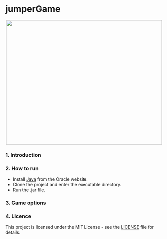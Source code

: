 # jumperGame

<p align="center">
  <img src="../master/gifs/jumperGIF.gif" width=500 height=400/>
</p>

### 1. Introduction

### 2. How to run
* Install [Java](https://www.java.com/en/download/) from the Oracle website.
* Clone the project and enter the executable directory.
* Run the .jar file. 

### 3. Game options

### 4. Licence 

This project is licensed under the MIT License - see the [LICENSE](LICENSE) file for details.

